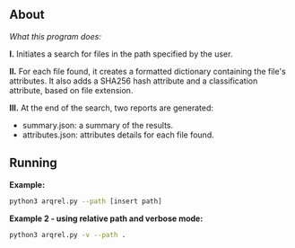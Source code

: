 ## About
*What this program does:*

**I.** Initiates a search for files in the path specified by the user.

**II.** For each file found, it creates a formatted dictionary containing the file's attributes. It also adds a SHA256 hash attribute and a classification attribute, based on file extension.

**III.** At the end of the search, two reports are generated:<br>
+ summary.json: a summary of the results.<br>
+ attributes.json: attributes details for each file found.<br>

## Running

**Example:**
```sh
python3 arqrel.py --path [insert path]
```
**Example 2 - using relative path and verbose mode:**
```sh
python3 arqrel.py -v --path .
```
